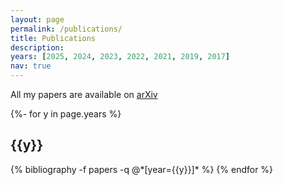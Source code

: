 ```yaml
---
layout: page
permalink: /publications/
title: Publications
description:
years: [2025, 2024, 2023, 2022, 2021, 2019, 2017]
nav: true
---
```


All my papers are available on [arXiv](https://arxiv.org/search/math?query=de+Borbon%2C+Martin&searchtype=author&abstracts=show&order=-announced_date_first&size=50)

<!-- _pages/publications.md -->
<div class="publications">

{%- for y in page.years %}
  <h2 class="year">{{y}}</h2>
  {% bibliography -f papers -q @*[year={{y}}]* %}
{% endfor %}

</div>
